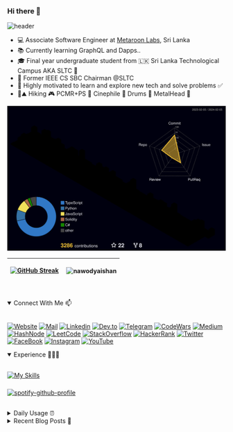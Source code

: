 ### Hi there 👋

![header](https://capsule-render.vercel.app/api?type=venom&height=300&color=gradient&text=I%20am%20Nawodya%20Ishan)


- 💻 Associate Software Engineer at [Metaroon Labs](https://metaroonlabs.com/), Sri Lanka
- 📚 Currently learning GraphQL and Dapps..
- 🎓 Final year undergraduate student from 🇱🇰 Sri Lanka Technological Campus AKA SLTC 📡 
- 📌 Former IEEE CS SBC Chairman @SLTC
- 🎯 Highly motivated to learn and explore new tech and solve problems ✅
- 🥾⛰ Hiking 🎮 PCMR+PS 🎥 Cinephile 🥁 Drums 🎸 MetalHead 🤘

<!-- ![Metrics](/github-metrics.svg) -->

<!-- ![Metrics](https://metrics.lecoq.io/nawodyaishan?template=classic&base.indepth=true&base.header=0&base.activity=0&base.community=0&base.repositories=0&base.metadata=0&languages=1&base.indepth=true&base.hireable=false&languages.ignored=html%2C%20css%2C%20ShaderLab%2C%20Jupyter%20Notebook%2C%20HLSL%2C%20SCSS&languages.limit=8&languages.threshold=0%25&languages.other=false&languages.colors=github&languages.sections=most-used&languages.details=bytes-size%2C%20percentage&languages.indepth=false&languages.analysis.timeout=15&languages.categories=markup%2C%20programming&languages.recent.categories=markup%2C%20programming&languages.recent.load=300&languages.recent.days=14&config.timezone=Asia%2FColombo&config.display=large) -->

![](./profile-3d-contrib/profile-night-rainbow.svg)

| [![GitHub Streak](http://github-readme-streak-stats.herokuapp.com?user=nawodyaishan&theme=tokyonight&hide_border=true)](https://git.io/streak-stats) | <p align="left">&nbsp;<img align="center" src="https://github-readme-stats.vercel.app/api?username=nawodyaishan&show_icons=true&theme=tokyonight&hide_border=true&locale=en" alt="nawodyaishan" /></p> |
| ------------- | ------------- |

#

<details open>
<summary> 
Connect With Me 📫 
</summary>
<br>

[![Website](https://img.shields.io/badge/-Website-grey?style=for-the-badge&logo=google-chrome&logoColor=white)](https://nawodyaishan.github.io)
[![Mail](https://img.shields.io/badge/-Mail-D14836?style=for-the-badge&logo=Gmail&logoColor=white)](mailto:nawodyain@gmail.com)
[![Linkedin](https://img.shields.io/badge/-LinkedIn-blue?style=for-the-badge&logo=Linkedin&logoColor=white)](https://www.linkedin.com/in/nawodyaishan/)
[![Dev.to](https://img.shields.io/badge/dev.to-0A0A0A?style=for-the-badge&logo=devdotto&logoColor=white)](https://dev.to/nawodyaishan)
[![Telegram](https://img.shields.io/badge/-Telegram-26A5E4?style=for-the-badge&logo=Telegram&logoColor=white)](https://t.me/nawodyaishan)
[![CodeWars](https://img.shields.io/badge/Codewars-B1361E?style=for-the-badge&logo=Codewars&logoColor=white)](https://www.codewars.com/users/nawodyaishan)
[![Medium](https://img.shields.io/badge/Medium-12100E?style=for-the-badge&logo=medium&logoColor=white)](https://medium.com/@nawodyaishan)
[![HashNode](	https://img.shields.io/badge/Hashnode-2962FF?style=for-the-badge&logo=hashnode&logoColor=white)](https://nawodyaishan.hashnode.dev/)
[![LeetCode](https://img.shields.io/badge/-LeetCode-FFA116?style=for-the-badge&logo=LeetCode&logoColor=black)]([https://www.leetcode.com/nawodyaishan](https://nawodyaishan.hashnode.dev/))
[![StackOverflow](https://img.shields.io/badge/Stack_Overflow-FE7A16?style=for-the-badge&logo=stack-overflow&logoColor=white)](https://stackoverflow.com/users/13907208/nawodya-ishan)
[![HackerRank](https://img.shields.io/badge/-Hackerrank-2EC866?style=for-the-badge&logo=HackerRank&logoColor=white)](https://www.hackerrank.com/nawodyaishan)
[![Twitter](https://img.shields.io/badge/Twitter-1DA1F2?style=for-the-badge&logo=twitter&logoColor=white)](https://twitter.com/nawodyaishan)
[![FaceBook](https://img.shields.io/badge/Facebook-1877F2?style=for-the-badge&logo=facebook&logoColor=white)](https://fb.com/nawodyaishan2)
[![Instagram](https://img.shields.io/badge/Instagram-E4405F?style=for-the-badge&logo=instagram&logoColor=white)](https://instagram.com/nawodya_ishan)
[![YouTube](https://img.shields.io/badge/YouTube-FF0000?style=for-the-badge&logo=youtube&logoColor=white)](https://www.youtube.com/channel/UC6LhVOyXtXzOiWmxY-DrN0Q)

</details>

<details open>
<summary> 
Experience 🧑🏻‍💻
</summary>
<br>

[![My Skills](https://skillicons.dev/icons?i=ts,cs,nestjs,solidity,prisma,postgres,graphql,unity,react,mongodb,firebase,express,vite,nextjs,dotnet,docker,kubernetes,aws,heroku,linux,bash,unreal,redux,git&theme=dark)](https://www.linkedin.com/in/nawodyaishan/)
<!---
###
 <a href="https://www.codewars.com/users/nawodyaishan" target="blank"><img align="left" src="https://www.codewars.com/users/nawodyaishan/badges/large" alt="nawodyaishan" height="40" width="1000" /></a>
  -->
###
[![spotify-github-profile](https://spotify-github-profile.vercel.app/api/view?uid=jw4s4xm80xem5w13cdvm609go&cover_image=true&theme=default&show_offline=false)](https://github.com/kittinan/spotify-github-profile)
##

</details>

<details>
<summary> 
Daily Usage ⏰

</summary>
<br>

![IntelliJ](https://img.shields.io/badge/IntelliJ_IDEA-000000.svg?style=for-the-badge&logo=intellij-idea&logoColor=white)
![Rider](https://img.shields.io/badge/Rider-000000?style=for-the-badge&logo=Rider&logoColor=white)
![iTerm](https://img.shields.io/badge/iTerm2-000000?style=for-the-badge&logo=iterm2&logoColor=white)
![VSCode](https://img.shields.io/badge/Visual_Studio_Code-0078D4?style=for-the-badge&logo=visual%20studio%20code&logoColor=white)
![CLion](https://img.shields.io/badge/CLion-000000?style=for-the-badge&logo=clion&logoColor=white)

![Notion](https://img.shields.io/badge/Notion-000000?style=for-the-badge&logo=notion&logoColor=white)
![GoogleDocs](https://img.shields.io/badge/Google%20Docs-34A853?style=for-the-badge&logo=google-sheets&logoColor=white)
![Udemy](https://img.shields.io/badge/Udemy-EC5252?style=for-the-badge&logo=Udemy&logoColor=white)
![Coursera](https://img.shields.io/badge/Coursera-0056D2?style=for-the-badge&logo=Coursera&logoColor=white)

[![Spotify](https://img.shields.io/badge/Spotify-1ED760?&style=for-the-badge&logo=spotify&logoColor=white)](https://open.spotify.com/user/jw4s4xm80xem5w13cdvm609go?si=b0c3aaff6c87438c)
[![Steam](https://img.shields.io/badge/Steam-000000?style=for-the-badge&logo=steam&logoColor=white)](https://steamcommunity.com/id/nawodyaishan)
[![Playstation](https://img.shields.io/badge/PlayStation-003791?style=for-the-badge&logo=playstation&logoColor=white)](https://psnprofiles.com/RaZorClaW_SL)

![MacM2Pro](https://img.shields.io/badge/Apple-Mac_mini_M2_Pro-999999?style=for-the-badge&logo=apple&logoColor=white)
![MacM1](https://img.shields.io/badge/Apple-MacBook_Air_M1-999999?style=for-the-badge&logo=apple&logoColor=white)
![Playstation 5](https://img.shields.io/badge/Playstation%205-003791?style=for-the-badge&logo=playstation-5&logoColor=white)


</details>

<details>
<summary> 
Recent Blog Posts 📝 
</summary>
<br>
 
<!-- BLOG-POST-LIST:START -->
- [Simple Storage Smart Contract on Avalanche Blockchain with Solidity, TypeScript, EVM, HardHat and EthersJS](https://dev.to/nawodyaishan/simple-storage-smart-contract-on-avalanche-blockchain-with-solidity-typescript-evm-hardhat-and-avalanchejs-59i5)
- [Ethereum Blockchain App Developer Learning Path](https://dev.to/nawodyaishan/ethereum-blockchain-app-developer-learning-path-4l7f)
- [ASP.NET Core MVC - What are HTTP Status Codes?](https://dev.to/nawodyaishan/aspnet-core-mvc-what-are-http-status-codes-3992)
- [ASP.NET Core MVC - What is IActionResult?](https://dev.to/nawodyaishan/aspnet-core-mvc-what-is-iactionresult-1ee)
- [ASP.NET Core MVC - Introduction](https://dev.to/nawodyaishan/aspnet-core-mvc-introduction-1ij8)
<!-- BLOG-POST-LIST:END -->

More Blog Posts Via ➡️ 

[![Dev.to](https://img.shields.io/badge/dev.to-0A0A0A?style=for-the-badge&logo=devdotto&logoColor=white)](https://dev.to/nawodyaishan)
[![Medium](https://img.shields.io/badge/Medium-12100E?style=for-the-badge&logo=medium&logoColor=white)](https://medium.com/@nawodyaishan)
[![HashNode](	https://img.shields.io/badge/Hashnode-2962FF?style=for-the-badge&logo=hashnode&logoColor=white)](https://nawodyaishan.hashnode.dev/)

</details>


<!-- <details>
<summary> 
GitHub Stats 📈 
</summary>
<br>

![](./profile-3d-contrib/profile-night-rainbow.svg)

| [![GitHub Streak](http://github-readme-streak-stats.herokuapp.com?user=nawodyaishan&theme=tokyonight&hide_border=true)](https://git.io/streak-stats) | <p align="left">&nbsp;<img align="center" src="https://github-readme-stats.vercel.app/api?username=nawodyaishan&show_icons=true&theme=tokyonight&hide_border=true&locale=en" alt="nawodyaishan" /></p> |
| ------------- | ------------- |



<!-- svg source =  https://worldvectorlogo.com -->

<!-- </details> -->








<!---

#
###  Connect With Me 📫 


[![Website](https://img.shields.io/badge/-Website-grey?style=for-the-badge&logo=google-chrome&logoColor=white)](https://nawodyaishan.github.io)
[![Mail](https://img.shields.io/badge/-Mail-D14836?style=for-the-badge&logo=Gmail&logoColor=white)](mailto:nawodyain@gmail.com)
[![Linkedin](https://img.shields.io/badge/-LinkedIn-blue?style=for-the-badge&logo=Linkedin&logoColor=white)](https://www.linkedin.com/in/nawodyaishan/)
[![Dev.to](https://img.shields.io/badge/dev.to-0A0A0A?style=for-the-badge&logo=devdotto&logoColor=white)](https://dev.to/nawodyaishan)
[![Telegram](https://img.shields.io/badge/-Telegram-26A5E4?style=for-the-badge&logo=Telegram&logoColor=white)](https://t.me/nawodyaishan)
[![CodeWars](https://img.shields.io/badge/Codewars-B1361E?style=for-the-badge&logo=Codewars&logoColor=white)](https://www.codewars.com/users/nawodyaishan)
[![Medium](https://img.shields.io/badge/Medium-12100E?style=for-the-badge&logo=medium&logoColor=white)](https://medium.com/@nawodyaishan)
[![HashNode](	https://img.shields.io/badge/Hashnode-2962FF?style=for-the-badge&logo=hashnode&logoColor=white)](https://nawodyaishan.hashnode.dev/)
[![LeetCode](https://img.shields.io/badge/-LeetCode-FFA116?style=for-the-badge&logo=LeetCode&logoColor=black)]([https://www.leetcode.com/nawodyaishan](https://nawodyaishan.hashnode.dev/))
[![StackOverflow](https://img.shields.io/badge/Stack_Overflow-FE7A16?style=for-the-badge&logo=stack-overflow&logoColor=white)](https://stackoverflow.com/users/13907208/nawodya-ishan)
[![HackerRank](https://img.shields.io/badge/-Hackerrank-2EC866?style=for-the-badge&logo=HackerRank&logoColor=white)](https://www.hackerrank.com/nawodyaishan)
[![Twitter](https://img.shields.io/badge/Twitter-1DA1F2?style=for-the-badge&logo=twitter&logoColor=white)](https://twitter.com/nawodyaishan)
[![FaceBook](https://img.shields.io/badge/Facebook-1877F2?style=for-the-badge&logo=facebook&logoColor=white)](https://fb.com/nawodyaishan2)
[![Instagram](https://img.shields.io/badge/Instagram-E4405F?style=for-the-badge&logo=instagram&logoColor=white)](https://instagram.com/nawodya_ishan)
[![YouTube](https://img.shields.io/badge/YouTube-FF0000?style=for-the-badge&logo=youtube&logoColor=white)](https://www.youtube.com/channel/UC6LhVOyXtXzOiWmxY-DrN0Q)


#

### Experience 🧑🏻‍💻

![C#](https://img.shields.io/badge/-CSharp-239120?style=for-the-badge&logo=c-sharp&logoColor=white)
![Unity](https://img.shields.io/badge/-Unity-000000?style=for-the-badge&logo=unity&logoColor=white)
![.NET](https://img.shields.io/badge/.NET-5C2D91?style=for-the-badge&logo=.net&logoColor=white)
![C/C++](https://img.shields.io/badge/-C/C++-00599C?style=for-the-badge&logo=C&logoColor=white)
![Javascript](https://img.shields.io/badge/-Javascript-F7DF1E?style=for-the-badge&logo=javascript&logoColor=black)
![NodeJS](https://img.shields.io/badge/Node.js-43853D?style=for-the-badge&logo=node.js&logoColor=white)
![ExpressJS](https://img.shields.io/badge/Express.js-404D59?style=for-the-badge)
![React](https://img.shields.io/badge/React-20232A?style=for-the-badge&logo=react&logoColor=61DAFB)
![Java](https://img.shields.io/badge/Java-ED8B00?style=for-the-badge&logo=java&logoColor=white)
![MySQL](https://img.shields.io/badge/-MySQL-4479A1?style=for-the-badge&logo=mysql&logoColor=white)
![Mongo](https://img.shields.io/badge/-MongoDB-47A248?style=for-the-badge&logo=mongodb&logoColor=white)
![AWS](https://img.shields.io/badge/Amazon_AWS-232F3E?style=for-the-badge&logo=amazon-aws&logoColor=white)
![Azure](https://img.shields.io/badge/microsoft%20azure-0089D6?style=for-the-badge&logo=microsoft-azure&logoColor=white)
![Arch](https://img.shields.io/badge/Linux-FCC624?style=for-the-badge&logo=linux&logoColor=black)
![Unreal Engine](https://img.shields.io/badge/unrealengine-%23313131.svg?style=for-the-badge&logo=unrealengine&logoColor=white)
 <a href="https://www.codewars.com/users/nawodyaishan" target="blank"><img align="left" src="https://www.codewars.com/users/nawodyaishan/badges/large" alt="nawodyaishan" height="40" width="1000" /></a>
 
#

| [![GitHub Streak](http://github-readme-streak-stats.herokuapp.com?user=nawodyaishan&theme=tokyonight&hide_border=true)](https://git.io/streak-stats) | <p align="left">&nbsp;<img align="center" src="https://github-readme-stats.vercel.app/api?username=nawodyaishan&show_icons=true&theme=tokyonight&hide_border=true&locale=en" alt="nawodyaishan" /></p> |
| ------------- | ------------- |

![](./profile-3d-contrib/profile-night-rainbow.svg)

<!-- svg source =  https://worldvectorlogo.com -->
#

<!--
### Daily Usage
![Rider](https://img.shields.io/badge/Rider-000000?style=for-the-badge&logo=Rider&logoColor=white)
![iTerm](https://img.shields.io/badge/iTerm2-000000?style=for-the-badge&logo=iterm2&logoColor=white)
![VSCode](https://img.shields.io/badge/Visual_Studio_Code-0078D4?style=for-the-badge&logo=visual%20studio%20code&logoColor=white)
![IntelliJ](https://img.shields.io/badge/IntelliJ_IDEA-000000.svg?style=for-the-badge&logo=intellij-idea&logoColor=white)
![CLion](https://img.shields.io/badge/CLion-000000?style=for-the-badge&logo=clion&logoColor=white)

![Notion](https://img.shields.io/badge/Notion-000000?style=for-the-badge&logo=notion&logoColor=white)
![GoogleDocs](https://img.shields.io/badge/Google%20Docs-34A853?style=for-the-badge&logo=google-sheets&logoColor=white)
![Edge](https://img.shields.io/badge/Microsoft_Edge-0078D7?style=for-the-badge&logo=Microsoft-edge&logoColor=white)
![Udemy](https://img.shields.io/badge/Udemy-EC5252?style=for-the-badge&logo=Udemy&logoColor=white)
![Coursera](https://img.shields.io/badge/Coursera-0056D2?style=for-the-badge&logo=Coursera&logoColor=white)
![Photoshop](https://img.shields.io/badge/Adobe%20Photoshop-31A8FF?style=for-the-badge&logo=Adobe%20Photoshop&logoColor=black)

[![Spotify](https://img.shields.io/badge/Spotify-1ED760?&style=for-the-badge&logo=spotify&logoColor=white)](https://open.spotify.com/user/jw4s4xm80xem5w13cdvm609go?si=b0c3aaff6c87438c)
[![Steam](https://img.shields.io/badge/Steam-000000?style=for-the-badge&logo=steam&logoColor=white)](https://steamcommunity.com/id/nawodyaishan)
[![Playstation](https://img.shields.io/badge/PlayStation-003791?style=for-the-badge&logo=playstation&logoColor=white)](https://psnprofiles.com/RaZorClaW_SL)

![MacM1](https://img.shields.io/badge/Apple-MacBook_Air_M1-999999?style=for-the-badge&logo=apple&logoColor=white)
![Nvidia](https://img.shields.io/badge/NVIDIA-RTX2060-76B900?style=for-the-badge&logo=nvidia&logoColor=white)

--->
